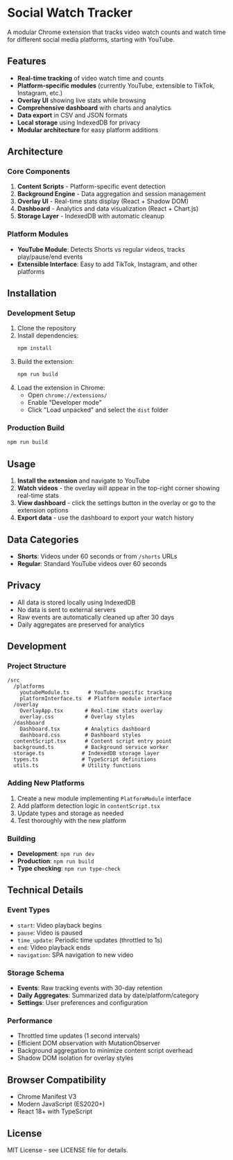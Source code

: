 # Social Watch Tracker

A modular Chrome extension that tracks video watch counts and watch time for different social media platforms, starting with YouTube.

## Features

- **Real-time tracking** of video watch time and counts
- **Platform-specific modules** (currently YouTube, extensible to TikTok, Instagram, etc.)
- **Overlay UI** showing live stats while browsing
- **Comprehensive dashboard** with charts and analytics
- **Data export** in CSV and JSON formats
- **Local storage** using IndexedDB for privacy
- **Modular architecture** for easy platform additions

## Architecture

### Core Components

1. **Content Scripts** - Platform-specific event detection
2. **Background Engine** - Data aggregation and session management
3. **Overlay UI** - Real-time stats display (React + Shadow DOM)
4. **Dashboard** - Analytics and data visualization (React + Chart.js)
5. **Storage Layer** - IndexedDB with automatic cleanup

### Platform Modules

- **YouTube Module**: Detects Shorts vs regular videos, tracks play/pause/end events
- **Extensible Interface**: Easy to add TikTok, Instagram, and other platforms

## Installation

### Development Setup

1. Clone the repository
2. Install dependencies:
   ```bash
   npm install
   ```
3. Build the extension:
   ```bash
   npm run build
   ```
4. Load the extension in Chrome:
   - Open `chrome://extensions/`
   - Enable "Developer mode"
   - Click "Load unpacked" and select the `dist` folder

### Production Build

```bash
npm run build
```

## Usage

1. **Install the extension** and navigate to YouTube
2. **Watch videos** - the overlay will appear in the top-right corner showing real-time stats
3. **View dashboard** - click the settings button in the overlay or go to the extension options
4. **Export data** - use the dashboard to export your watch history

## Data Categories

- **Shorts**: Videos under 60 seconds or from `/shorts` URLs
- **Regular**: Standard YouTube videos over 60 seconds

## Privacy

- All data is stored locally using IndexedDB
- No data is sent to external servers
- Raw events are automatically cleaned up after 30 days
- Daily aggregates are preserved for analytics

## Development

### Project Structure

```
/src
  /platforms
    youtubeModule.ts      # YouTube-specific tracking
    platformInterface.ts  # Platform module interface
  /overlay
    OverlayApp.tsx       # Real-time stats overlay
    overlay.css          # Overlay styles
  /dashboard
    Dashboard.tsx        # Analytics dashboard
    dashboard.css        # Dashboard styles
  contentScript.tsx      # Content script entry point
  background.ts          # Background service worker
  storage.ts            # IndexedDB storage layer
  types.ts              # TypeScript definitions
  utils.ts              # Utility functions
```

### Adding New Platforms

1. Create a new module implementing `PlatformModule` interface
2. Add platform detection logic in `contentScript.tsx`
3. Update types and storage as needed
4. Test thoroughly with the new platform

### Building

- **Development**: `npm run dev`
- **Production**: `npm run build`
- **Type checking**: `npm run type-check`

## Technical Details

### Event Types

- `start`: Video playback begins
- `pause`: Video is paused
- `time_update`: Periodic time updates (throttled to 1s)
- `end`: Video playback ends
- `navigation`: SPA navigation to new video

### Storage Schema

- **Events**: Raw tracking events with 30-day retention
- **Daily Aggregates**: Summarized data by date/platform/category
- **Settings**: User preferences and configuration

### Performance

- Throttled time updates (1 second intervals)
- Efficient DOM observation with MutationObserver
- Background aggregation to minimize content script overhead
- Shadow DOM isolation for overlay styles

## Browser Compatibility

- Chrome Manifest V3
- Modern JavaScript (ES2020+)
- React 18+ with TypeScript

## License

MIT License - see LICENSE file for details.